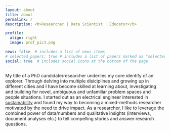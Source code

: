 ```yaml
---
layout: about
title: about
permalink: /
description: <b>Researcher | Data Scientist | Educator</b>

profile:
  align: right
  image: prof_pic3.png

news: false  # includes a list of news items
# selected_papers: true # includes a list of papers marked as "selected={true}"
social: true  # includes social icons at the bottom of the page
---
```

My title of a PhD candidate/researcher underlies my core identify of an explorer. Through delving into multiple disiciplines and growing up in different cities and I have become skilled at learning about, investigating and building for novel, ambiguous and unfamiliar problem spaces and people situations. I started out as an electrical engineer interested in <a href = "https://www.washington.edu/boundless/powering-promise/">sustainability</a> and found my way to becoming a mixed-methods researcher motivated by the need to drive impact. As a researcher, I like to leverage the combined power of data/numbers and qualitative insights (interviews, document analyses etc.) to tell compelling stories and answer research questions. 

